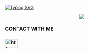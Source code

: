 [![Typing SVG](https://readme-typing-svg.herokuapp.com?color=%23F80B10&size=27&lines=HELLO+I'M+Ruhul+Amin)](https://git.io/typing-svg)
<p align="center"><img src="https://img.shields.io/badge/%20 FROM-BANGLADESH-green?colorA=%23ff0000&colorB=%23017e40&style=flat-square">
<h3> CONTACT WITH ME<h3/>
  <a href="https://fb.com/https://www.facebook.com/profile.php?id=ruhul.xmin.bokxi" target="blank"><img align="center" src="https://raw.githubusercontent.com/rahuldkjain/github-profile-readme-generator/master/src/images/icons/Social/facebook.svg" alt="https://www.facebook.com/profile.php?id=ruhul.xmin.bokxi" height="30" width="40" /></a>
</p>
